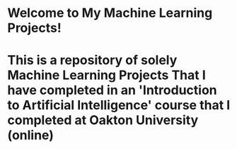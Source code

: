 # Welcome to My Machine Learning Projects!
# This is a repository of solely Machine Learning Projects That I have completed in an 'Introduction to Artificial Intelligence' course that I completed at Oakton University (online) 
